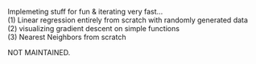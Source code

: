 Implemeting stuff for fun & iterating very fast... <br />
(1) Linear regression entirely from scratch with randomly generated data<br />
(2) visualizing gradient descent on simple functions<br />
(3) Nearest Neighbors from scratch <br />

NOT MAINTAINED. 
